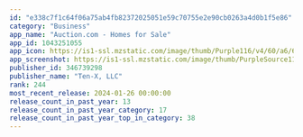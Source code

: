 ```yaml
---
id: "e338c7f1c64f06a75ab4fb82372025051e59c70755e2e90cb0263a4d0b1f5e86"
category: "Business"
app_name: "Auction.com - Homes for Sale"
app_id: 1043251055
app_icon: https://is1-ssl.mzstatic.com/image/thumb/Purple116/v4/60/a6/6b/60a66b60-8a03-d483-f217-7126b54f1c2b/AppIcon-0-0-1x_U007epad-0-0-0-0-0-0-sRGB-0-0-0-GLES2_U002c0-512MB-85-220-0-0.png/1024x1024bb.png
app_screenshot: https://is1-ssl.mzstatic.com/image/thumb/PurpleSource116/v4/f2/f8/62/f2f862da-047f-1211-5c07-136a1b994ea0/6cdf9d2e-fa37-496d-98ab-e593d05759d6_1_easily-bid-on-bank-owned-properties.jpg/1284x2778bb.png
publisher_id: 346739298
publisher_name: "Ten-X, LLC"
rank: 244
most_recent_release: 2024-01-26 00:00:00
release_count_in_past_year: 13
release_count_in_past_year_category: 17
release_count_in_past_year_top_in_category: 38
---
```

